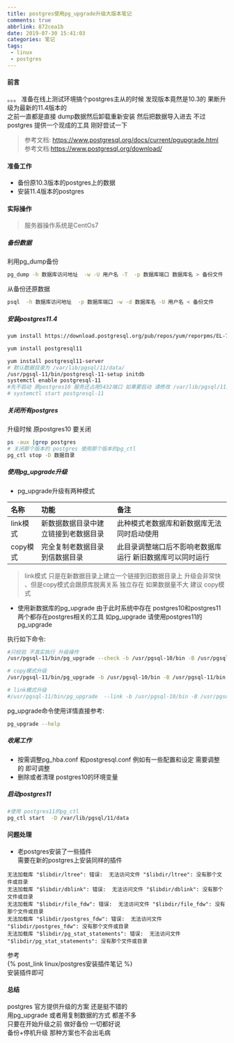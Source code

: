 ```yaml
---
title: postgres使用pg_upgrade升级大版本笔记
comments: true
abbrlink: 872cea1b
date: 2019-07-30 15:41:03
categories: 笔记
tags:
 - linux
 - postgres 
---
```

#### 前言
。。。 准备在线上测试环境搞个postgres主从的时候 发现版本竟然是10.3的 果断升级为最新的11.4版本的  
之前一直都是直接 dump数据然后卸载重新安装 然后把数据导入进去  不过postgres 提供一个现成的工具 刚好尝试一下    

> 参考文档: https://www.postgresql.org/docs/current/pgupgrade.html  
> 参考文档:https://www.postgresql.org/download/


#### 准备工作
* 备份原10.3版本的postgres上的数据 
* 安装11.4版本的postgres

#### 实际操作
> 服务器操作系统是CentOs7 
##### 备份数据
利用pg_dump备份 
```bash
pg_dump -h 数据库访问地址  -w -U 用户名 -T  -p 数据库端口 数据库名 > 备份文件
```
从备份还原数据
```bash
psql  -h 数据库访问地址  -p 数据库端口 -w -d 数据库名 -U 用户名 < 备份文件
```

##### 安装postgres11.4 
```bash
yum install https://download.postgresql.org/pub/repos/yum/reporpms/EL-7-x86_64/pgdg-redhat-repo-latest.noarch.rpm

yum install postgresql11

yum install postgresql11-server
# 默认数据目录为 /var/lib/pgsql/11/data/
/usr/pgsql-11/bin/postgresql-11-setup initdb
systemctl enable postgresql-11
#先不启动 原postgres10 服务还占用5432端口 如果要启动 请修改 /var/lib/pgsql/11/data/ 中的 postgres.conf 调整启动端口  
# systemctl start postgresql-11
```
##### 关闭所有postgres
升级时候 原postgres10 要关闭     
```bash
ps -aux |grep postgres 
# 关闭那个版本的 postgres 使用那个版本的pg_ctl  
pg_ctl stop -D 数据目录  
```
##### 使用pg_upgrade升级 
* pg_upgrade升级有两种模式   

|名称|功能|备注|  
|:---|:--|:--|
|link模式|新数据数据目录中建立链接到老数据目录|此种模式老数据库和新数据库无法同时启动使用|
|copy模式|完全复制老数据目录到信数据目录|此目录调整端口后不影响老数据库运行 新旧数据库可以同时运行|

> link模式 只是在新数据目录上建立一个链接到旧数据目录上 升级会非常快   、但是copy模式会跟原库脱离关系 独立存在 如果数据量不大 建议 copy模式  

* 使用新数据库的pg_upgrade
 由于此时系统中存在 postgres10和postgres11 两个都存在postgres相关的工具 如pg_upgrade 请使用postgres11的pg_upgrade 
 
 执行如下命令:
 ```bash
#只校验 不真实执行 升级操作 
/usr/pgsql-11/bin/pg_upgrade --check -b /usr/pgsql-10/bin -B /usr/pgsql-11/bin   -d /var/lib/pgsql/10/data -D /var/lib/pgsql/11/data  

# copy模式升级   
/usr/pgsql-11/bin/pg_upgrade -b /usr/pgsql-10/bin -B /usr/pgsql-11/bin   -d /var/lib/pgsql/10/data -D /var/lib/pgsql/11/data  

# link模式升级   
#/usr/pgsql-11/bin/pg_upgrade  --link -b /usr/pgsql-10/bin -B /usr/pgsql-11/bin   -d /var/lib/pgsql/10/data -D /var/lib/pgsql/11/data  
```

pg_upgrade命令使用详情直接参考:
```bash
pg_upgrade --help 
```
##### 收尾工作
* 按需调整pg_hba.conf 和postgresql.conf 
例如有一些配置和设定 需要调整 的 即可调整 
*  删除或者清理 postgres10的环境变量 

##### 启动postgres11

```bash
#使用 postgres11的pg_ctl 
pg_ctl start  -D /var/lib/pgsql/11/data 
```

#### 问题处理
* 老postgres安装了一些插件  
需要在新的postgres上安装同样的插件  
```text
无法加载库 "$libdir/ltree": 错误:  无法访问文件 "$libdir/ltree": 没有那个文件或目录
无法加载库 "$libdir/dblink": 错误:  无法访问文件 "$libdir/dblink": 没有那个文件或目录
无法加载库 "$libdir/file_fdw": 错误:  无法访问文件 "$libdir/file_fdw": 没有那个文件或目录
无法加载库 "$libdir/postgres_fdw": 错误:  无法访问文件 "$libdir/postgres_fdw": 没有那个文件或目录
无法加载库 "$libdir/pg_stat_statements": 错误:  无法访问文件 "$libdir/pg_stat_statements": 没有那个文件或目录
```
参考   
{% post_link linux/postgres安装插件笔记 %}     
安装插件即可 

#### 总结 
postgres 官方提供升级的方案 还是挺不错的    
用pg_upgrade 或者用复制数据的方式 都差不多   
只要在开始升级之前 做好备份 一切都好说     
备份+停机升级  那种方案也不会出毛病   

